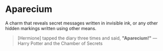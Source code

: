 # Aparecium

A charm that reveals secret messages written in invisible ink, or any
other hidden markings written using other means.

> [Hermione] tapped the diary three times and said, **"Aparecium!"** 
>    — Harry Potter and the Chamber of Secrets 

